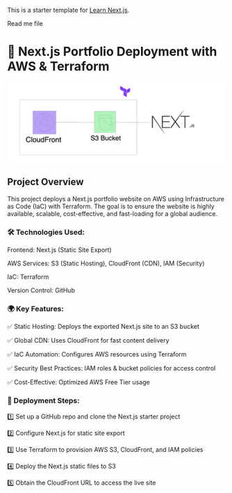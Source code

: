 This is a starter template for [Learn Next.js](https://nextjs.org/learn).

Read me file 

# 🚀 Next.js Portfolio Deployment with AWS & Terraform

![alt text](image.png)

## Project Overview
This project deploys a Next.js portfolio website on AWS using Infrastructure as Code (IaC) with Terraform. The goal is to ensure the website is highly available, scalable, cost-effective, and fast-loading for a global audience.

### 🛠 Technologies Used: 
Frontend: Next.js (Static Site Export)

AWS Services: S3 (Static Hosting), CloudFront (CDN), IAM (Security)

IaC: Terraform

Version Control: GitHub

### 🌍 Key Features:
✅ Static Hosting: Deploys the exported Next.js site to an S3 bucket

✅ Global CDN: Uses CloudFront for fast content delivery

✅ IaC Automation: Configures AWS resources using Terraform

✅ Security Best Practices: IAM roles & bucket policies for access control

✅ Cost-Effective: Optimized AWS Free Tier usage

### 📌 Deployment Steps:

1️⃣ Set up a GitHub repo and clone the Next.js starter project

2️⃣ Configure Next.js for static site export

3️⃣ Use Terraform to provision AWS S3, CloudFront, and IAM policies

4️⃣ Deploy the Next.js static files to S3

5️⃣ Obtain the CloudFront URL to access the live site



